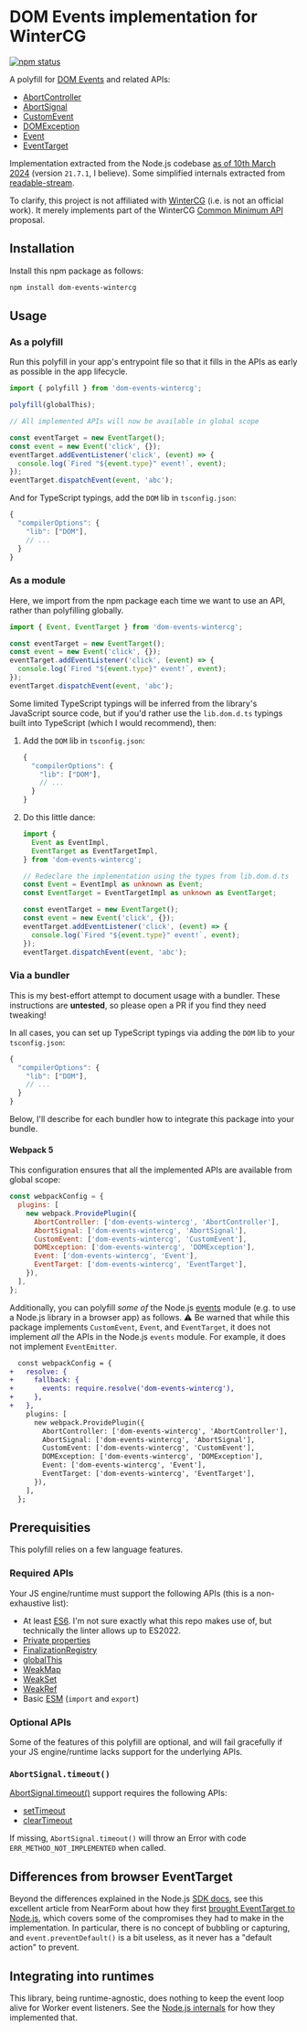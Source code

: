 # DOM Events implementation for WinterCG

[![npm status](https://img.shields.io/npm/v/dom-events-wintercg.svg)](https://npm.im/dom-events-wintercg)

A polyfill for [DOM Events](https://dom.spec.whatwg.org/#introduction-to-dom-events) and related APIs:

- [AbortController](https://developer.mozilla.org/en-US/docs/Web/API/AbortController)
- [AbortSignal](https://developer.mozilla.org/en-US/docs/Web/API/AbortSignal)
- [CustomEvent](https://developer.mozilla.org/en-US/docs/Web/API/CustomEvent)
- [DOMException](https://developer.mozilla.org/en-US/docs/Web/API/DOMException)
- [Event](https://developer.mozilla.org/en-US/docs/Web/API/Event)
- [EventTarget](https://developer.mozilla.org/en-US/docs/Web/API/EventTarget)

Implementation extracted from the Node.js codebase [as of 10th March 2024](https://github.com/nodejs/node/blob/575ced813988af00478aa1e6759487888c607238/lib/internal/event_target.js) (version `21.7.1`, I believe). Some simplified internals extracted from [readable-stream](https://github.com/nodejs/readable-stream/tree/main).

To clarify, this project is not affiliated with [WinterCG](https://wintercg.org) (i.e. is not an official work). It merely implements part of the WinterCG [Common Minimum API](https://github.com/wintercg/proposal-common-minimum-api) proposal.

## Installation

Install this npm package as follows:

```sh
npm install dom-events-wintercg
```

## Usage

### As a polyfill

Run this polyfill in your app's entrypoint file so that it fills in the APIs as early as possible in the app lifecycle.

```js
import { polyfill } from 'dom-events-wintercg';

polyfill(globalThis);

// All implemented APIs will now be available in global scope

const eventTarget = new EventTarget();
const event = new Event('click', {});
eventTarget.addEventListener('click', (event) => {
  console.log(`Fired "${event.type}" event!`, event);
});
eventTarget.dispatchEvent(event, 'abc');
```

And for TypeScript typings, add the `DOM` lib in `tsconfig.json`:

```js
{
  "compilerOptions": {
    "lib": ["DOM"],
    // ...
  }
}
```

### As a module

Here, we import from the npm package each time we want to use an API, rather than polyfilling globally.

```js
import { Event, EventTarget } from 'dom-events-wintercg';

const eventTarget = new EventTarget();
const event = new Event('click', {});
eventTarget.addEventListener('click', (event) => {
  console.log(`Fired "${event.type}" event!`, event);
});
eventTarget.dispatchEvent(event, 'abc');
```

Some limited TypeScript typings will be inferred from the library's JavaScript source code, but if you'd rather use the `lib.dom.d.ts` typings built into TypeScript (which I would recommend), then:

1. Add the `DOM` lib in `tsconfig.json`:

   ```js
   {
     "compilerOptions": {
       "lib": ["DOM"],
       // ...
     }
   }
   ```

2. Do this little dance:

   ```ts
   import {
     Event as EventImpl,
     EventTarget as EventTargetImpl,
   } from 'dom-events-wintercg';

   // Redeclare the implementation using the types from lib.dom.d.ts
   const Event = EventImpl as unknown as Event;
   const EventTarget = EventTargetImpl as unknown as EventTarget;

   const eventTarget = new EventTarget();
   const event = new Event('click', {});
   eventTarget.addEventListener('click', (event) => {
     console.log(`Fired "${event.type}" event!`, event);
   });
   eventTarget.dispatchEvent(event, 'abc');
   ```

### Via a bundler

This is my best-effort attempt to document usage with a bundler. These instructions are **untested**, so please open a PR if you find they need tweaking!

In all cases, you can set up TypeScript typings via adding the `DOM` lib to your `tsconfig.json`:

```js
{
  "compilerOptions": {
    "lib": ["DOM"],
    // ...
  }
}
```

Below, I'll describe for each bundler how to integrate this package into your bundle.

#### Webpack 5

This configuration ensures that all the implemented APIs are available from global scope:

```js
const webpackConfig = {
  plugins: [
    new webpack.ProvidePlugin({
      AbortController: ['dom-events-wintercg', 'AbortController'],
      AbortSignal: ['dom-events-wintercg', 'AbortSignal'],
      CustomEvent: ['dom-events-wintercg', 'CustomEvent'],
      DOMException: ['dom-events-wintercg', 'DOMException'],
      Event: ['dom-events-wintercg', 'Event'],
      EventTarget: ['dom-events-wintercg', 'EventTarget'],
    }),
  ],
};
```

Additionally, you can polyfill _some of_ the Node.js [events](https://nodejs.org/api/events.html) module (e.g. to use a Node.js library in a browser app) as follows. ⚠️ Be warned that while this package implements `CustomEvent`, `Event`, and `EventTarget`, it does not implement _all_ the APIs in the Node.js `events` module. For example, it does not implement `EventEmitter`.

```diff
  const webpackConfig = {
+   resolve: {
+     fallback: {
+       events: require.resolve('dom-events-wintercg'),
+     },
+   },
    plugins: [
      new webpack.ProvidePlugin({
        AbortController: ['dom-events-wintercg', 'AbortController'],
        AbortSignal: ['dom-events-wintercg', 'AbortSignal'],
        CustomEvent: ['dom-events-wintercg', 'CustomEvent'],
        DOMException: ['dom-events-wintercg', 'DOMException'],
        Event: ['dom-events-wintercg', 'Event'],
        EventTarget: ['dom-events-wintercg', 'EventTarget'],
      }),
    ],
  };
```

## Prerequisities

This polyfill relies on a few language features.

### Required APIs

Your JS engine/runtime must support the following APIs (this is a non-exhaustive list):

- At least [ES6](https://www.w3schools.com/js/js_es6.asp). I'm not sure exactly what this repo makes use of, but technically the linter allows up to ES2022.
- [Private properties](https://developer.mozilla.org/en-US/docs/Web/JavaScript/Reference/Classes/Private_properties)
- [FinalizationRegistry](https://developer.mozilla.org/en-US/docs/Web/JavaScript/Reference/Global_Objects/FinalizationRegistry)
- [globalThis](https://developer.mozilla.org/en-US/docs/Web/JavaScript/Reference/Global_Objects/globalThis)
- [WeakMap](https://developer.mozilla.org/en-US/docs/Web/JavaScript/Reference/Global_Objects/WeakMap)
- [WeakSet](https://developer.mozilla.org/en-US/docs/Web/JavaScript/Reference/Global_Objects/WeakSet)
- [WeakRef](https://developer.mozilla.org/en-US/docs/Web/JavaScript/Reference/Global_Objects/WeakRef)
- Basic [ESM](https://developer.mozilla.org/en-US/docs/Web/JavaScript/Guide/Modules) (`import` and `export`)

### Optional APIs

Some of the features of this polyfill are optional, and will fail gracefully if your JS engine/runtime lacks support for the underlying APIs.

### `AbortSignal.timeout()`

[AbortSignal.timeout()](https://developer.mozilla.org/en-US/docs/Web/API/AbortSignal/timeout_static) support requires the following APIs:

- [setTimeout](https://developer.mozilla.org/en-US/docs/Web/API/setTimeout)
- [clearTimeout](https://developer.mozilla.org/en-US/docs/Web/API/clearTimeout)

If missing, `AbortSignal.timeout()` will throw an Error with code `ERR_METHOD_NOT_IMPLEMENTED` when called.

## Differences from browser EventTarget

Beyond the differences explained in the Node.js [SDK docs](https://nodejs.org/api/events.html#nodejs-eventtarget-vs-dom-eventtarget), see this excellent article from NearForm about how they first [brought EventTarget to Node.js](https://www.nearform.com/insights/node-js-and-the-struggles-of-being-an-eventtarget/), which covers some of the compromises they had to make in the implementation. In particular, there is no concept of bubbling or capturing, and `event.preventDefault()` is a bit useless, as it never has a "default action" to prevent.

## Integrating into runtimes

This library, being runtime-agnostic, does nothing to keep the event loop alive for Worker event listeners. See the [Node.js internals](https://github.com/nodejs/node/blob/ba06c5c509956dc413f91b755c1c93798bb700d4/lib/internal/worker/io.js#L293) for how they implemented that.
